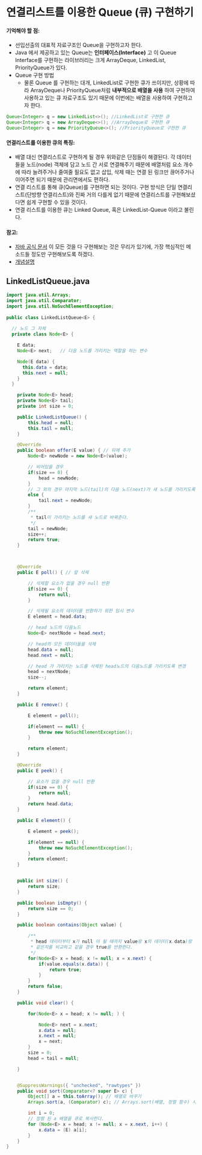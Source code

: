 # 연결리스트를 이용한 Queue (큐) 구현하기

#### 기억해야 할 점:
- 선입선출의 대표적 자료구조인 Queue을 구현하고자 한다. 
- Java 에서 제공하고 있는 Queue는 **인터페이스(Interface)** 고 이 Queue Interface를 구현하는 라이브러리는 크게 ArrayDeque, LinkedList, PriorityQueue가 있다.
- Queue 구현 방법
  - 물론 Queue 를 구현하는 대개, LinkedList로 구현한 큐가 쓰이지만, 상황에 따라 ArrayDeque나 PriorityQueue처럼 **내부적으로 배열을 사용** 하여 구현하여 사용하고 있는 큐 자료구조도 있기 때문에 이번에는 배열을 사용하여 구현하고자 한다.
```java
Queue<Integer> q = new LinkedList<>(); //LinkedList로 구현한 큐
Queue<Integer> q = new ArrayDeque<>(); //ArrayDeque로 구현한 큐
Queue<Integer> q = new PriorityQueue<>(); //PriorityQueue로 구현한 큐
```

#### 연결리스트를 이용한 큐의 특징:
- 배열 대신 연결리스트로 구현하게 될 경우 위와같은 단점들이 해결된다. 각 데이터들을 노드(node) 객체에 담고 노드 간 서로 연결해주기 때문에 배열처럼 요소 개수에 따라 늘려주거나 줄여줄 필요도 없고 삽입, 삭제 때는 연결 된 링크만 끊어주거나 이어주면 되기 때문에 관리면에서도 편하다. 
- 연결 리스트를 통해 큐(Queue)를 구현하면 되는 것이다. 구현 방식은 단일 연결리스트(단방향 연결리스트)와 진짜 거의 다를게 없기 때문에 연결리스트를 구현해보셨다면 쉽게 구현할 수 있을 것이다.
- 연결 리스트를 이용한 큐는 Linked Queue, 혹은 LinkedList-Queue 이라고 불린다.


#### 참고:
- [자바 공식 문서](https://docs.oracle.com/javase/8/docs/api/java/util/Queue.html)
이 모든 것을 다 구현해보는 것은 무리가 있기에, 가장 핵심적인 메소드들 정도만 구현해보도록 하겠다. 
- [개념설명](https://st-lab.tistory.com/184?category=856997)

## LinkedListQueue.java
```java
import java.util.Arrays;
import java.util.Comparator;
import java.util.NoSuchElementException;
 
public class LinkedListQueue<E> {
 
  // 노드 그 자체
  private class Node<E> {

    E data;
    Node<E> next;	// 다음 노드를 가리키는 역할을 하는 변수

    Node(E data) {
      this.data = data;
      this.next = null;
    }
  }

	private Node<E> head;
	private Node<E> tail;
	private int size = 0;

	public LinkedListQueue() {
		this.head = null;
		this.tail = null;
	}

	@Override
	public boolean offer(E value) { // 뒤에 추가 
		Node<E> newNode = new Node<E>(value);

		// 비어있을 경우 
		if(size == 0) {
			head = newNode;
		}
		// 그 외의 경우 마지막 노드(tail)의 다음 노드(next)가 새 노드를 가리키도록 한다.
		else {
			tail.next = newNode;
		}
		/**
		 * tail이 가리키는 노드를 새 노드로 바꿔준다.
		 */
		tail = newNode;
		size++;
		return true;
	}



	@Override
	public E poll() { // 앞 삭제

		// 삭제할 요소가 없을 경우 null 반환
		if(size == 0) {
			return null;
		}

		// 삭제될 요소의 데이터를 반환하기 위한 임시 변수 
		E element = head.data;

		// head 노드의 다음노드
		Node<E> nextNode = head.next;

		// head의 모든 데이터들을 삭제 
		head.data = null;
		head.next = null;

		// head 가 가리키는 노드를 삭제된 head노드의 다음노드를 가리키도록 변경 
		head = nextNode;
		size--;

		return element;
	}

	public E remove() {

		E element = poll();

		if(element == null) {
			throw new NoSuchElementException();
		}

		return element;
	}

	@Override
	public E peek() {	

		// 요소가 없을 경우 null 반환
		if(size == 0) {
			return null;
		}
		return head.data;
	}

	public E element() {

		E element = peek();

		if(element == null) {
			throw new NoSuchElementException();
		}
		return element;
	}


	public int size() {
		return size;
	}

	public boolean isEmpty() {
		return size == 0;
	}

	public boolean contains(Object value) {

		/**
		 * head 데이터부터 x가 null 이 될 때까지 value랑 x의 데이터(x.data)랑
		 * 같은지를 비교하고 같을 경우 true를 반환한다.
		 */
		for(Node<E> x = head; x != null; x = x.next) {
			if(value.equals(x.data)) {
				return true;
			}
		}
		return false;
	}

	public void clear() {

		for(Node<E> x = head; x != null; ) {

			Node<E> next = x.next;
			x.data = null;
			x.next = null;
			x = next;
		}
		size = 0;
		head = tail = null;

	}	


	@SuppressWarnings({ "unchecked", "rawtypes" })
	public void sort(Comparator<? super E> c) {
		Object[] a = this.toArray(); // 배열로 바꾸기
		Arrays.sort(a, (Comparator) c); // Arrays.sort(배열, 정렬 함수) 사용하여 정렬하기 

		int i = 0;
		// 정렬 된 a 배열을 큐로 복사한다.
		for (Node<E> x = head; x != null; x = x.next, i++) {
			x.data = (E) a[i];
		}
	}
}
```

